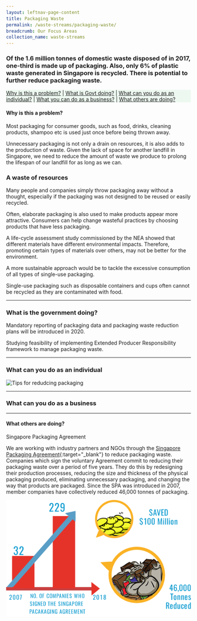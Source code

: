 ```yaml
---
layout: leftnav-page-content
title: Packaging Waste
permalink: /waste-streams/packaging-waste/
breadcrumb: Our Focus Areas
collection_name: waste-streams
---
```


### Of the 1.6 million tonnes of domestic waste disposed of in 2017, one-third is made up of packaging. Also, only 6% of plastic waste generated in Singapore is recycled. There is potential to further reduce packaging waste.

<div style="background-color:#edf9f0">

[Why is this a problem?](#why) | [What is Govt doing?](#govt) | [What can you do as an individual?](#individual) | [What you can do as a business?](#biz) | [What others are doing?](#partners)

</div>


<a name="why"></a>
#### Why is this a problem? 

Most packaging for consumer goods, such as food, drinks, cleaning products, shampoo etc is used just once before being thrown away.

Unnecessary packaging is not only a drain on resources, it is also adds to the production of waste. Given the lack of space for another landfill in Singapore, we need to reduce the amount of waste we produce to prolong the lifespan of our landfill for as long as we can.

### A waste of resources

Many people and companies simply throw packaging away without a thought, especially if the packaging was not designed to be reused or easily recycled.

Often, elaborate packaging is also used to make products appear more attractive. Consumers can help change wasteful practices by choosing products that have less packaging.


A life-cycle assessment study commissioned by the NEA showed that different materials have different environmental impacts. Therefore, promoting certain types of materials over others, may not be better for the environment.

A more sustainable approach would be to tackle the excessive consumption of all types of single-use packaging. 

Single-use packaging such as disposable containers and cups often cannot be recycled as they are contaminated with food.


-------------------

<a name="govt"></a>
### What is the government doing? 

Mandatory reporting of packaging data and packaging waste reduction plans will be introduced in 2020.

Studying feasibility of implementing Extended Producer Responsibility framework to manage  packaging waste.

-------------------

<a name="individual"></a>

### What can you do as an individual

![Tips for redudcing packaging](https://www.mewr.gov.sg/images/default-source/module/policy-topic/packaging/packaging_issue.png)

-------------------

<a name="biz"></a>

### What can you do as a business



-------------------

<a name="partners"></a>

#### What others are doing?

Singapore Packaging Agreement

We are working with industry partners and NGOs through the [Singapore Packaging Agreement](https://www.nea.gov.sg/programmes-grants/schemes/singapore-packaging-agreement){:target="_blank"} to reduce packaging waste. Companies which sign the voluntary Agreement commit to reducing their packaging waste over a period of five years. They do this by redesigning their production processes, reducing the size and thickness of the physical packaging produced, eliminating unnecessary packaging, and changing the way that products are packaged. Since the SPA was introduced in 2007, member companies have collectively reduced 46,000 tonnes of packaging.


![Singapore Packaging Agreement](/images/singapore-packaging-agreement.png)


